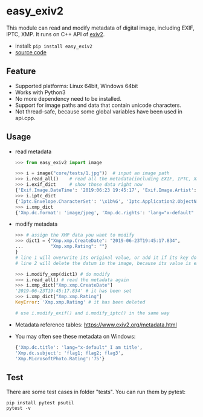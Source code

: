 # easy_exiv2

This module can read and modify metadata of digital image, including EXIF, IPTC, XMP.
It runs on C++ API of [exiv2](https://www.exiv2.org/index.html).

- install: `pip install easy_exiv2`
- [source code]()

## Feature

- Supported platforms: Linux 64bit, Windows 64bit
- Works with Python3
- No more dependency need to be installed.
- Support for image paths and data that contain unicode characters.
- Not thread-safe, because some global variables have been used in api.cpp.

## Usage

- read metadata

    ```python
    >>> from easy_exiv2 import image

    >>> i = image("core/tests/1.jpg"))  # input an image path
    >>> i.read_all()    # read all the metadata(including EXIF, IPTC, XMP)
    >>> i.exif_dict     # show those data right now
    {'Exif.Image.DateTime': '2019:06:23 19:45:17', 'Exif.Image.Artist': 'test-中文-', 'Exif.Image.Rating': '4', ...}
    >>> i.iptc_dict
    {'Iptc.Envelope.CharacterSet': '\x1b%G', 'Iptc.Application2.ObjectName': 'test-中文-', 'Iptc.Application2.Keywords': 'test-中文-', ...}
    >>> i.xmp_dict
    {'Xmp.dc.format': 'image/jpeg', 'Xmp.dc.rights': 'lang="x-default" test-中文-', 'Xmp.dc.subject': 'test-中文-', ...}
    ```

- modify metadata

    ```python
    >>> # assign the XMP data you want to modify
    >>> dict1 = {"Xmp.xmp.CreateDate": "2019-06-23T19:45:17.834",
    ...          "Xmp.xmp.Rating": ""}
    }
    # line 1 will overwrite its original value, or add it if its key doesn't exist in the image
    # line 2 will delete the datum in the image, because its value is empty

    >>> i.modify_xmp(dict1) # do modify
    >>> i.read_all() # read the metadata again
    >>> i.xmp_dict["Xmp.xmp.CreateDate"]
    '2019-06-23T19:45:17.834' # it has been set
    >>> i.xmp_dict["Xmp.xmp.Rating"]
    KeyError: 'Xmp.xmp.Rating' # it has been deleted

    # use i.modify_exif() and i.modify_iptc() in the same way
    ```

- Metadata reference tables: <https://www.exiv2.org/metadata.html>

- You may often see these metadata on Windows:

    ```python
    {'Xmp.dc.title': 'lang="x-default" I am title',
    'Xmp.dc.subject': 'flag1; flag2; flag3',
    'Xmp.MicrosoftPhoto.Rating':'75'}
    ```

## Test

There are some test cases in folder "tests". You can run them by pytest:

```shell
pip install pytest psutil
pytest -v
```
